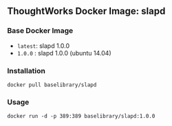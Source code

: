 ## ThoughtWorks Docker Image: slapd

### Base Docker Image

* `latest`: slapd 1.0.0
* `1.0.0` : slapd 1.0.0 (ubuntu 14.04)

### Installation

    docker pull baselibrary/slapd

### Usage

    docker run -d -p 389:389 baselibrary/slapd:1.0.0
